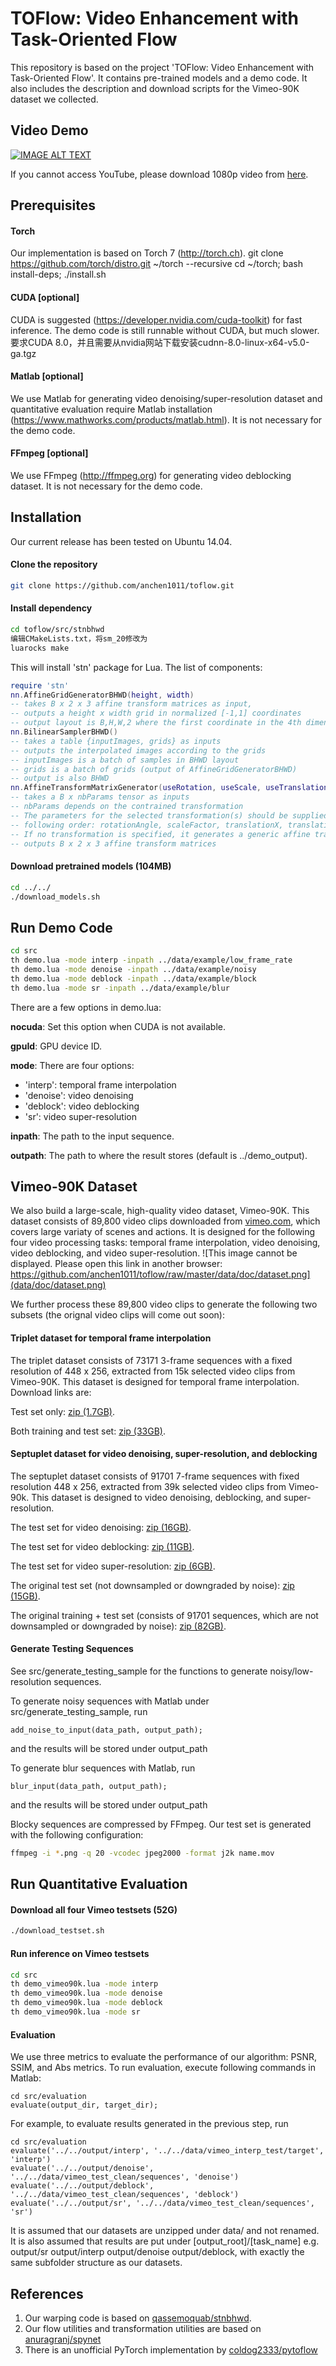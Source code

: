 # TOFlow: Video Enhancement with Task-Oriented Flow

This repository is based on the project 'TOFlow: Video Enhancement with Task-Oriented Flow'. It contains pre-trained models and a demo code. It also includes the description and download scripts for the Vimeo-90K dataset we collected.

## Video Demo

[![IMAGE ALT TEXT](data/doc/video.png)](http://www.youtube.com/watch?v=msC5GK9aV9Q "Video Demo")

If you cannot access YouTube, please download 1080p video from [here](http://toflow.csail.mit.edu/toflow.mp4).

## Prerequisites

#### Torch
Our implementation is based on Torch 7 (http://torch.ch).
git clone https://github.com/torch/distro.git ~/torch --recursive
cd ~/torch; bash install-deps;
./install.sh

#### CUDA [optional]
CUDA is suggested (https://developer.nvidia.com/cuda-toolkit) for fast inference. The demo code is still runnable without CUDA, but much slower.
要求CUDA 8.0，并且需要从nvidia网站下载安装cudnn-8.0-linux-x64-v5.0-ga.tgz

#### Matlab [optional]
We use Matlab for generating video denoising/super-resolution dataset and quantitative evaluation require Matlab installation (https://www.mathworks.com/products/matlab.html). It is not necessary for the demo code.

#### FFmpeg [optional]
We use FFmpeg (http://ffmpeg.org) for generating video deblocking dataset. It is not necessary for the demo code.

## Installation
Our current release has been tested on Ubuntu 14.04.

#### Clone the repository
```sh
git clone https://github.com/anchen1011/toflow.git
```

#### Install dependency
```sh
cd toflow/src/stnbhwd
编辑CMakeLists.txt，将sm_20修改为
luarocks make
```
This will install 'stn' package for Lua. The list of components:
```lua
require 'stn'
nn.AffineGridGeneratorBHWD(height, width)
-- takes B x 2 x 3 affine transform matrices as input, 
-- outputs a height x width grid in normalized [-1,1] coordinates
-- output layout is B,H,W,2 where the first coordinate in the 4th dimension is y, and the second is x
nn.BilinearSamplerBHWD()
-- takes a table {inputImages, grids} as inputs
-- outputs the interpolated images according to the grids
-- inputImages is a batch of samples in BHWD layout
-- grids is a batch of grids (output of AffineGridGeneratorBHWD)
-- output is also BHWD
nn.AffineTransformMatrixGenerator(useRotation, useScale, useTranslation)
-- takes a B x nbParams tensor as inputs
-- nbParams depends on the contrained transformation
-- The parameters for the selected transformation(s) should be supplied in the
-- following order: rotationAngle, scaleFactor, translationX, translationY
-- If no transformation is specified, it generates a generic affine transformation (nbParams = 6)
-- outputs B x 2 x 3 affine transform matrices
```

#### Download pretrained models (104MB) 
```sh
cd ../../
./download_models.sh
``` 

## Run Demo Code
```sh
cd src
th demo.lua -mode interp -inpath ../data/example/low_frame_rate
th demo.lua -mode denoise -inpath ../data/example/noisy
th demo.lua -mode deblock -inpath ../data/example/block
th demo.lua -mode sr -inpath ../data/example/blur
```

There are a few options in demo.lua:

**nocuda**: Set this option when CUDA is not available.

**gpuId**: GPU device ID.

**mode**: There are four options:
- 'interp': temporal frame interpolation
- 'denoise': video denoising 
- 'deblock': video deblocking
- 'sr': video super-resolution

**inpath**: The path to the input sequence.

**outpath**: The path to where the result stores (default is ../demo_output).


## Vimeo-90K Dataset

We also build a large-scale, high-quality video dataset, Vimeo-90K. This dataset consists of 89,800 video clips  downloaded from [vimeo.com](vimeo.com), which covers large variaty of scenes and actions. It is designed for the following four video processing tasks: temporal frame interpolation, video denoising, video deblocking, and video super-resolution.
![This image cannot be displayed. Please open this link in another browser: https://github.com/anchen1011/toflow/raw/master/data/doc/dataset.png](data/doc/dataset.png)

We further process these 89,800 video clips to generate the following two subsets (the orignal video clips will come out soon):

#### Triplet dataset for temporal frame interpolation

The triplet dataset consists of 73171 3-frame sequences with a fixed resolution of 448 x 256, extracted from 15k selected video clips from Vimeo-90K. This dataset is designed for temporal frame interpolation. Download links are:

Test set only: [zip (1.7GB)](http://data.csail.mit.edu/tofu/testset/vimeo_interp_test.zip).

Both training and test set: [zip (33GB)](http://data.csail.mit.edu/tofu/dataset/vimeo_triplet.zip).

#### Septuplet dataset for video denoising, super-resolution, and deblocking

The septuplet dataset consists of 91701 7-frame sequences with fixed resolution 448 x 256, extracted from 39k selected video clips from Vimeo-90k. This dataset is designed to video denoising, deblocking, and super-resolution.

The test set for video denoising: [zip (16GB)](http://data.csail.mit.edu/tofu/testset/vimeo_denoising_test.zip).

The test set for video deblocking: [zip (11GB)](http://data.csail.mit.edu/tofu/testset/vimeo_sep_block.zip).

The test set for video super-resolution: [zip (6GB)](http://data.csail.mit.edu/tofu/testset/vimeo_super_resolution_test.zip).

The original test set (not downsampled or downgraded by noise): [zip (15GB)](http://data.csail.mit.edu/tofu/testset/vimeo_test_clean.zip).

The original training + test set (consists of 91701 sequences, which are not downsampled or downgraded by noise): [zip (82GB)](http://data.csail.mit.edu/tofu/dataset/vimeo_septuplet.zip).

#### Generate Testing Sequences

See src/generate_testing_sample for the functions to generate noisy/low-resolution sequences.

To generate noisy sequences with Matlab under src/generate_testing_sample, run
```
add_noise_to_input(data_path, output_path);
``` 
and the results will be stored under output_path

To generate blur sequences with Matlab, run
```
blur_input(data_path, output_path);
```
and the results will be stored under output_path

Blocky sequences are compressed by FFmpeg. Our test set is generated with the following configuration:
```sh
ffmpeg -i *.png -q 20 -vcodec jpeg2000 -format j2k name.mov 
```

## Run Quantitative Evaluation

#### Download all four Vimeo testsets (52G) 
```sh
./download_testset.sh
``` 

#### Run inference on Vimeo testsets
```sh
cd src
th demo_vimeo90k.lua -mode interp
th demo_vimeo90k.lua -mode denoise
th demo_vimeo90k.lua -mode deblock
th demo_vimeo90k.lua -mode sr
```

#### Evaluation

We use three metrics to evaluate the performance of our algorithm: PSNR, SSIM, and Abs metrics. To run evaluation, execute following commands in Matlab:
```
cd src/evaluation
evaluate(output_dir, target_dir);
``` 

For example, to evaluate results generated in the previous step, run
```
cd src/evaluation
evaluate('../../output/interp', '../../data/vimeo_interp_test/target', 'interp')
evaluate('../../output/denoise', '../../data/vimeo_test_clean/sequences', 'denoise')
evaluate('../../output/deblock', '../../data/vimeo_test_clean/sequences', 'deblock')
evaluate('../../output/sr', '../../data/vimeo_test_clean/sequences', 'sr')
```

It is assumed that our datasets are unzipped under data/ and not renamed. It is also assumed that results are put under [output_root]/[task_name] e.g. output/sr output/interp output/denoise output/deblock, with exactly the same subfolder structure as our datasets.

## References
1. Our warping code is based on [qassemoquab/stnbhwd](https://github.com/qassemoquab/stnbhwd).
2. Our flow utilities and transformation utilities are based on [anuragranj/spynet](https://github.com/anuragranj/spynet)
3. There is an unofficial PyTorch implementation by [coldog2333/pytoflow](https://github.com/Coldog2333/pytoflow)
